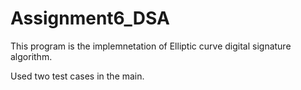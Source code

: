 # Assignment6_DSA

This program is the implemnetation of Elliptic curve digital signature algorithm.

Used two test cases in the main.

